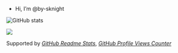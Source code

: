 - Hi, I’m @by-sknight

![GitHub stats](https://github-readme-stats.vercel.app/api?username=by-sknight&count_private=true&show_icons=true&theme=nightowl)

![](https://komarev.com/ghpvc/?username=by-sknight&color=blueviolet)

Supported by 
*[GitHub Readme Stats](https://github.com/anuraghazra/github-readme-stats)*, 
*[GitHub Profile Views Counter](https://github.com/antonkomarev/github-profile-views-counter)*
